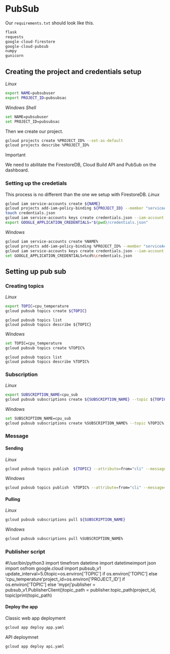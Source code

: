 # PubSub
Our `requirements.txt` should look like this.
```Python
flask
requests
google-cloud-firestore
google-cloud-pubsub
numpy
gunicorn
```
## Creating the project and credentials setup
*Linux*
```bash
export NAME=pubsubuser
export PROJECT_ID=pubsubsac
```
*Windows Shell*
```bash
set NAME=pubsubuser
set PROJECT_ID=pubsubsac
```
Then we create our project.
```bash
gcloud projects create %PROJECT_ID% --set-as-default
gcloud projects describe %PROJECT_ID%
```
> [!IMPORTANT]
> We need to abilitate the FirestoreDB, Cloud Build API and  PubSub on the dashboard.

### Setting up the credetials
This process is no different than the one we setup with FirestoreDB.
*Linux*
```bash
gcloud iam service-accounts create ${NAME}
gcloud projects add-iam-policy-binding ${PROJECT_ID} --member "serviceAccount:${NAME}@${PROJECT_ID}.iam.gserviceaccount.com" --role "roles/owner"
touch credentials.json
gcloud iam service-accounts keys create credentials.json --iam-account ${NAME}@${PROJECT_ID}.iam.gserviceaccount.com
export GOOGLE_APPLICATION_CREDENTIALS="$(pwd)/credentials.json"
```
*Windows*

```bash
gcloud iam service-accounts create %NAME%
gcloud projects add-iam-policy-binding %PROJECT_ID% --member "serviceAccount:%NAME%@%PROJECT_ID%.iam.gserviceaccount.com" --role "roles/owner"
gcloud iam service-accounts keys create credentials.json --iam-account %NAME%@%PROJECT_ID%.iam.gserviceaccount.com
set GOOGLE_APPLICATION_CREDENTIALS=%cd%\credentials.json
```
## Setting up pub sub
### Creating topics
*Linux*
```bash
export TOPIC=cpu_temperature
gcloud pubsub topics create ${TOPIC}
```
```
gcloud pubsub topics list
gcloud pubsub topics describe ${TOPIC}
```
*Windows*
```bash
set TOPIC=cpu_temperature
gcloud pubsub topics create %TOPIC%
```
```
gcloud pubsub topics list
gcloud pubsub topics describe %TOPIC%
```

### Subscription 
*Linux*
```bash
export SUBSCRIPTION_NAME=cpu_sub
gcloud pubsub subscriptions create ${SUBSCRIPTION_NAME} --topic ${TOPIC}
```
*Windows*
```bash
set SUBSCRIPTION_NAME=cpu_sub
gcloud pubsub subscriptions create %SUBSCRIPTION_NAME% --topic %TOPIC%
```

### Message 
#### Sending
*Linux*
```bash
gcloud pubsub topics publish  ${TOPIC} --attribute=from="cli" --message="Test Message"
```
*Windows*
```bash
gcloud pubsub topics publish  %TOPIC% --attribute=from="cli" --message="Test Message"
```
#### Pulling
*Linux*
```bash
gcloud pubsub subscriptions pull ${SUBSCRIPTION_NAME}
```
*Windows*
```bash
gcloud pubsub subscriptions pull %SUBSCRIPTION_NAME%
```
### Publisher script
#!/usr/bin/python3
import timefrom datetime 
import datetimeimport json
import osfrom google.cloud 
import pubsub_v1
update_interval=5.0topic=os.environ['TOPIC'] if os.environ['TOPIC'] else 'cpu_temperature'project_id=os.environ['PROJECT_ID'] if os.environ['TOPIC'] else 'myprj'publisher = pubsub_v1.PublisherClient()topic_path = publisher.topic_path(project_id, topic)print(topic_path)






#### Deploy the app
Classic web app deployment
```bash
gcloud app deploy app.yaml
```

API deploymnet
```bash
gcloud app deploy api.yaml
```
